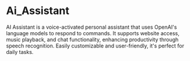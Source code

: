 # Ai_Assistant
AI Assistant is a voice-activated personal assistant that uses OpenAI's language models to respond to commands. It supports website access, music playback, and chat functionality, enhancing productivity through speech recognition. Easily customizable and user-friendly, it's perfect for daily tasks.
